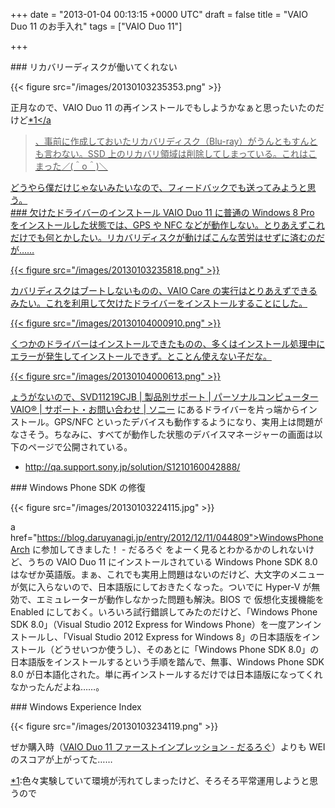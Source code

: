 
+++
date = "2013-01-04 00:13:15 +0000 UTC"
draft = false
title = "VAIO Duo 11 のお手入れ"
tags = ["VAIO Duo 11"]

+++
<div class="section">
    ### リカバリーディスクが働いてくれない
    

{{< figure src="/images/20130103235353.png"  >}}

正月なので、VAIO Duo 11 の再インストールでもしようかなぁと思ったいたのだけど<a href="#f-44ef874b" name="fn-44ef874b" title="色々実験していて環境が汚れてしまったけど、そろそろ平常運用しようと思うので">*1</a

>、事前に作成しておいたリカバリディスク（Blu-ray）がうんともすんとも言わない。SSD 上のリカバリ領域は削除してしまっている。これはこまった／(＾o＾)＼<script>    window.twttr = (function(d, s, id) {        var js, fjs = d.getElementsByTagName(s)[0],            t = window.twttr || {};        if (d.getElementById(id)) return t;        js = d.createElement(s);        js.id = id;        js.src = "https://platform.twitter.com/widgets.js";        fjs.parentNode.insertBefore(js, fjs);        t._e = [];        t.ready = function(f) {            t._e.push(f);        };        return t;    }(document, "script", "twitter-wjs"));</script>

<script>    twttr.ready(function (twttr) {        var el = document.getElementsByClassName('twitter-syntax-tweet-id-286829295492530176');        for (var i=0;i<el.length;i++) {            if (!!el[i].getAttribute('data-is-tweet-loaded')){                continue;            }            el[i].setAttribute('data-is-tweet-loaded', '1');            twttr.widgets.createTweet('286829295492530176',el[i],{});        }    });</script>

<div class="twitter-syntax-tweet-id-286829295492530176"></div>どうやら僕だけじゃないみたいなので、フィードバックでも送ってみようと思う。

</div>
<div class="section">
    ### 欠けたドライバーのインストール
    VAIO Duo 11 に普通の Windows 8 Pro をインストールした状態では、GPS や NFC などが動作しない。とりあえずこれだけでも何とかしたい。リカバリディスクが動けばこんな苦労はせずに済むのだが……

{{< figure src="/images/20130103235818.png"  >}}

カバリディスクはブートしないものの、VAIO Care の実行はとりあえずできるみたい。これを利用して欠けたドライバーをインストールすることにした。

{{< figure src="/images/20130104000910.png"  >}}

くつかのドライバーはインストールできたものの、多くはインストール処理中にエラーが発生してインストールできず。とことん使えない子だな。

{{< figure src="/images/20130104000613.png"  >}}

ょうがないので、<a href="http://vcl.vaio.sony.co.jp/product/sv/svd11219cjb.html#main_contents_section_download">SVD11219CJB | 製品別サポート | パーソナルコンピューター VAIO® | サポート・お問い合わせ | ソニー</a> にあるドライバーを片っ端からインストール。GPS/NFC といったデバイスも動作するようになり、実用上は問題がなさそう。ちなみに、すべてが動作した状態のデバイスマネージャーの画面は以下のページで公開されている。

<ul>
<li><a href="http://qa.support.sony.jp/solution/S1210160042888/">http://qa.support.sony.jp/solution/S1210160042888/</a></li>
</ul>
</div>
<div class="section">
    ### Windows Phone SDK の修復
    

{{< figure src="/images/20130103224115.jpg"  >}}

a href="https://blog.daruyanagi.jp/entry/2012/12/11/044809">WindowsPhoneArch に参加してきました！ - だるろぐ</a> をよーく見るとわかるかのしれないけど、うちの VAIO Duo 11 にインストールされている Windows Phone SDK 8.0 はなぜか英語版。まぁ、これでも実用上問題はないのだけど、大文字のメニューが気に入らないので、日本語版にしておきたくなった。ついでに Hyper-V が無効で、エミュレーターが動作しなかった問題も解決。BIOS で 仮想化支援機能を Enabled にしておく。いろいろ試行錯誤してみたのだけど、「Windows Phone SDK 8.0」（Visual Studio 2012 Express for Windows Phone）を一度アンインストールし、「Visual Studio 2012 Express for Windows 8」の日本語版をインストール（どうせいつか使うし）、そのあとに「Windows Phone SDK 8.0」の日本語版をインストールするという手順を踏んで、無事、Windows Phone SDK 8.0 が日本語化された。単に再インストールするだけでは日本語版になってくれなかったんだよね……。

</div>
<div class="section">
    ### Windows Experience Index
    

{{< figure src="/images/20130103234119.png"  >}}

ぜか購入時（<a href="https://blog.daruyanagi.jp/entry/2012/11/02/155646">VAIO Duo 11 ファーストインプレッション - だるろぐ</a>）よりも WEI のスコアが上がってた……

</div><div class="footnote">
<a href="#fn-44ef874b" name="f-44ef874b" class="footnote-number">*1</a><span class="footnote-delimiter">:</span><span class="footnote-text">色々実験していて環境が汚れてしまったけど、そろそろ平常運用しようと思うので</span>
</div>

